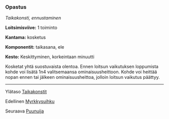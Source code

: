 ### Opastus

*Taikakonsti, ennustaminen*

**Loitsimisviive:** 1 toiminto

**Kantama:** kosketus

**Komponentit:** taikasana, ele

**Kesto:** Keskittyminen, korkeintaan minuutti

Kosketat yhtä suostuvaista olentoa. Ennen loitsun vaikutuksen loppumista kohde voi lisätä 1n4 valitsemaansa ominaisuusheittoon. Kohde voi heittää nopan ennen tai jälkeen ominaisuusheittoa, jolloin loitsun vaikutus päättyy.

----

Ylätaso [Taikakonstit](0_piirin_taikakonstit.md)

Edellinen [Myrkkysuihku](Myrkkysuihku.md)

Seuraava [Puunuija](Puunuija.md)